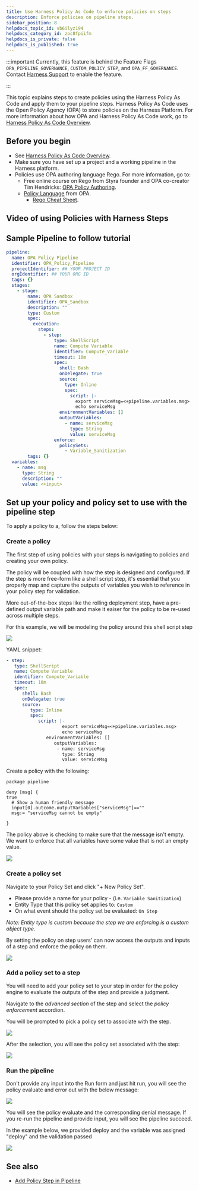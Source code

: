 ```yaml
---
title: Use Harness Policy As Code to enforce policies on steps
description: Enforce policies on pipeline steps.
sidebar_position: 8
helpdocs_topic_id: vb6ilyz194
helpdocs_category_id: zoc8fpiifm
helpdocs_is_private: false
helpdocs_is_published: true
---
```



:::important
Currently, this feature is behind the Feature Flags `OPA_PIPELINE_GOVERNANCE`, `CUSTOM_POLICY_STEP`, and `OPA_FF_GOVERNANCE`. Contact [Harness Support](mailto:support@harness.io) to enable the feature.

:::

This topic explains steps to create policies using the Harness Policy As Code and apply them to your pipeline steps. Harness Policy As Code uses the Open Policy Agency (OPA) to store policies on the Harness Platform. For more information about how OPA and Harness Policy As Code work, go to [Harness Policy As Code Overview](/docs/feature-flags/harness-policy-engine).

## Before you begin

* See [Harness Policy As Code Overview](/docs/feature-flags/harness-policy-engine).
* Make sure you have set up a project and a working pipeline in the Harness platform.
* Policies use OPA authoring language Rego. For more information, go to:
	+ Free online course on Rego from Styra founder and OPA co-creator Tim Hendricks: [OPA Policy Authoring](https://academy.styra.com/courses/opa-rego).
	+ [Policy Language](https://www.openpolicyagent.org/docs/latest/policy-language/) from OPA.
        + [Rego Cheat Sheet](https://dboles-opa-docs.netlify.app/docs/v0.10.7/rego-cheatsheet/).

## Video of using Policies with Harness Steps

<!-- Video:
https://www.loom.com/share/5ca3d3a110694ab6b272ec604998395e-->
<docvideo src="https://www.loom.com/share/5ca3d3a110694ab6b272ec604998395e" />

## Sample Pipeline to follow tutorial

```YAML
pipeline:
  name: OPA Policy Pipeline
  identifier: OPA_Policy_Pipeline
  projectIdentifier: ## YOUR PROJECT ID
  orgIdentifier: ## YOUR ORG ID
  tags: {}
  stages:
    - stage:
        name: OPA Sandbox
        identifier: OPA_Sandbox
        description: ""
        type: Custom
        spec:
          execution:
            steps:
              - step:
                  type: ShellScript
                  name: Compute Variable
                  identifier: Compute_Variable
                  timeout: 10m
                  spec:
                    shell: Bash
                    onDelegate: true
                    source:
                      type: Inline
                      spec:
                        script: |-
                          export serviceMsg=<+pipeline.variables.msg>
                          echo serviceMsg
                    environmentVariables: []
                    outputVariables:
                      - name: serviceMsg
                        type: String
                        value: serviceMsg
                  enforce:
                    policySets:
                      - Variable_Sanitization
        tags: {}
  variables:
    - name: msg
      type: String
      description: ""
      value: <+input>

```

## Set up your policy and policy set to use with the pipeline step 

To  apply a policy to a, follow the steps below:

### Create a policy

The first step of using policies with your steps is navigating to policies and creating your own policy.

The policy will be coupled with how the step is designed and configured. If the step is more free-form like a shell script step, it's essential that you properly map and capture the outputs of variables you wish to reference in your policy step for validation.

More out-of-the-box steps like the rolling deployment step, have a pre-defined output variable path and make it eaiser for the policy to be re-used across multiple steps.

For this example, we will be modeling the policy around this shell script step

![](docs/platform/Governance/14_Policy-as-code/static/policy-sample-shell-script-step.png)

YAML snippet:

```YAML
- step:
   type: ShellScript
   name: Compute Variable
   identifier: Compute_Variable
   timeout: 10m
   spec:
      shell: Bash
      onDelegate: true
      source:
         type: Inline
         spec:
            script: |-
                     export serviceMsg=<+pipeline.variables.msg>
                     echo serviceMsg
               environmentVariables: []
                  outputVariables:
                   - name: serviceMsg
                     type: String
                     value: serviceMsg
```




Create a policy with the following:

```TEXT
package pipeline

deny [msg] {
true
  # Show a human friendly message
  input[0].outcome.outputVariables["serviceMsg"]==""
  msg:= "serviceMsg cannot be empty"

}
```

The policy above is checking to make sure that the message isn't empty. We want to enforce that all variables have some value that is not an empty value.

![](docs/platform/Governance/14_Policy-as-code/static/policy-sample.png)


### Create a policy set

Navigate to your Policy Set and click "+ New Policy Set".

* Please provide a name for your policy - (i.e. `Variable Sanitization`)
* Entity Type that this policy set applies to: `Custom` 
* On what event should the policy set be evaluated: `On Step` 

*Note: Entity type is custom because the step we are enforcing is a custom object type.*

By setting the policy on step users' can now access the outputs and inputs of a step and enforce the policy on them.


![](docs/platform/Governance/14_Policy-as-code/static/policyset-sample.png)

### Add a policy set to a step

You will need to add your policy set to your step in order for the policy engine to evaluate the outputs of the step and provide a judgment.

Navigate to the *advanced section* of the step and select the *policy enforcement* accordion.

You will be prompted to pick a policy set to associate with the step.

![](docs/platform/Governance/14_Policy-as-code/static/add-policyset-to-step.png)


After the selection, you will see the policy set associated with the step:

![](docs/platform/Governance/14_Policy-as-code/static/configured-policyset-on-step.png)


### Run the pipeline

Don't provide any input into the Run form and just hit run, you will see the policy evaluate and error out with the below message:

![](docs/platform/Governance/14_Policy-as-code/static/policy-step-failure.png)

You will see the policy evaluate and the corresponding denial message. If you re-run the pipeline and provide input, you will see the pipeline succeed.

In the example below, we provided deploy and the variable was assigned "deploy" and the validation passed

![](docs/platform/Governance/14_Policy-as-code/static/policy-step-success.png)


## See also

* [Add Policy Step in Pipeline](/Users/rohangupta/Documents/GitHub/docs/platform/Governance/14_Policy-as-code/add-a-governance-policy-step-to-a-pipeline.md)



